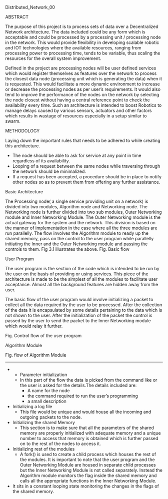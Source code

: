 ﻿Distributed_Network_00


ABSTRACT


The purpose of this project is to process sets of data over a Decentralized Network architecture. The data included could be any form which is acceptable and could be processed by a processing unit / processing node in the network. This would provide flexibility in developing scalable robotic and IOT technologies where the available resources, ranging from processing power to processing time, tends to be variable, thus scaling the resources for the overall system improvement.


Defined in the project are processing nodes will be user defined services which would register themselves as features over the network to process the closest data node (processing unit which is generating the data) when it is requested. This would facilitate a more dynamic environment to increase or decrease the processing nodes as per user’s requirements. It would also tend to improve the performance of the nodes on the network by selecting the node closest without having a central reference point to check the availability every time. Such an architecture is intended to boost Robotics to manage delays caused by various sensors, actuators and other factors which results in wastage of resources especially in a setup similar to swarm. 


METHODOLOGY


Laying down the important rules that needs to be adhered to while creating this architecture. 
* The node should be able to ask for service at any point in time regardless of its availability.
* Looping of a request between the same nodes while traversing through the network should be minimalized.
* If a request has been accepted, a procedure should be in place to notify other nodes so as to prevent them from offering any further assistance.


Basic Architecture


The Processing node( a single  service providing unit on a network) is divided into two modules, Algorithm node and Networking node. The Networking node is further divided into two sub modules, Outer Networking module and Inner Networking Module. The Outer Networking module is the actual gateway for the system and the network. This division is based on the manner of implementation in the case where all the three modules are run parallelly.
The flow involves the Algorithm module to ready up the shared memory, pass on the control to the user program while parallelly initiating the Inner and the Outer Networking module and passing the controls to them. Fig 3.1 illustrates the above.
Fig. Basic flow 
  

















User Program


The user program is the section of the code which is intended to be run by the user on the basis of providing or using services. This piece of the architecture is made to be the simplest of all the modules to facilitate user acceptance. Almost all the background features are hidden away from the user.


The basic flow of the user program would involve initializing a packet to collect all the data required by the user to be processed. After the collection of the data it is encapsulated by some details pertaining to the data which is not shown to the user. After the initialization of the packet the control is passed by the user to send the packet to the Inner Networking module which would relay it further.


Fig. Control flow of the user program
  





















Algorithm Module


Fig. flow of Algorithm Module
  

* * * * * * 





















* * Parameter initialization 
   * In this part of the flow the data is picked from the command like or the user is asked for the details.The details included are:
      * A name for the node
      * the command required to run the user’s programming
      * a small description
* Initializing a log file
   * This file would be unique and would house all the incoming and outgoing packets to the node.
* Initializing the shared Memory
   * This section is to make sure that all the parameters of the shared memory are properly initialized with adequate memory and a unique number to access that memory is obtained which is further passed on to the rest of the nodes to access it.
* Initializing rest of the modules
   * A fork() is used to create a child process which houses the rest of the modules. It is important to note that the user program and the Outer Networking Module are housed in separate child processes but the Inner Networking Module is not called separately. Instead the Algorithm module monitors the flag inside the shared memory and calls all the appropriate functions in the Inner Networking Module.
* It sits in a constant looping state monitoring the changes in the flags of the shared memory.